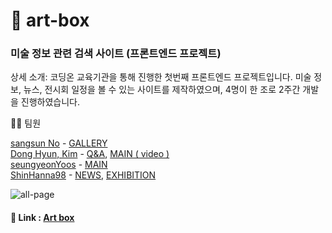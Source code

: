 # 🎨 art-box

### 미술 정보 관련 검색 사이트 (프론트엔드 프로젝트)

상세 소개: 코딩온 교육기관을 통해 진행한 첫번째 프론트엔드 프로젝트입니다. 미술 정보, 뉴스, 전시회 일정을 볼 수 있는 사이트를 제작하였으며, 4명이 한 조로 2주간 개발을 진행하였습니다.

💁🏻 팀원  

[sangsun No](https://github.com/sangsunNo "sangsun No") - [GALLERY](http://118.67.142.110:8000/show_data "GALLERY")  
[Dong Hyun, Kim](https://github.com/GarlicScent "Dong Hyun, Kim") - [Q&A](http://118.67.142.110:8000/inquery "Q&A"), [MAIN ( video )](http://118.67.142.110:8000/ "MAIN ( video )")    
[seungyeonYoos](https://github.com/seungyeonYoos "seungyeonYoos")  - [MAIN](http://118.67.142.110:8000/ "MAIN ")  
[ShinHanna98](https://github.com/ShinHanna98 "ShinHanna98") - [NEWS](http://118.67.142.110:8000/news_page "NEWS"), [EXHIBITION](http://118.67.142.110:8000/ "EXHIBITION")  

![all-page](https://user-images.githubusercontent.com/26360179/195307262-9760a556-265d-40f5-a446-02e9b2293ac4.gif)

#### 🔗 Link : [Art box](http://118.67.142.110:8000/)
